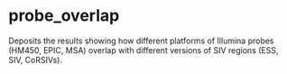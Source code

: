 # probe_overlap
Deposits the results showing how different platforms of Illumina probes (HM450, EPIC, MSA) overlap with different versions of SIV regions (ESS, SIV, CoRSIVs).
